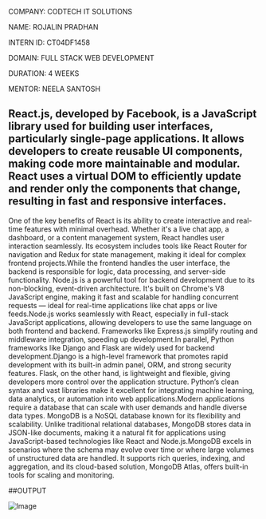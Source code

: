COMPANY: CODTECH IT SOLUTIONS

NAME: ROJALIN PRADHAN

INTERN ID: CT04DF1458

DOMAIN: FULL STACK WEB DEVELOPMENT

DURATION: 4 WEEKS

MENTOR: NEELA SANTOSH

## React.js, developed by Facebook, is a JavaScript library used for building user interfaces, particularly single-page applications. It allows developers to create reusable UI components, making code more maintainable and modular. React uses a virtual DOM to efficiently update and render only the components that change, resulting in fast and responsive interfaces.
One of the key benefits of React is its ability to create interactive and real-time features with minimal overhead. Whether it's a live chat app, a dashboard, or a content management system, React handles user interaction seamlessly. Its ecosystem includes tools like React Router for navigation and Redux for state management, making it ideal for complex frontend projects.While the frontend handles the user interface, the backend is responsible for logic, data processing, and server-side functionality. Node.js is a powerful tool for backend development due to its non-blocking, event-driven architecture. It's built on Chrome's V8 JavaScript engine, making it fast and scalable for handling concurrent requests — ideal for real-time applications like chat apps or live feeds.Node.js works seamlessly with React, especially in full-stack JavaScript applications, allowing developers to use the same language on both 
frontend and backend. Frameworks like Express.js simplify routing and middleware integration, speeding up development.In parallel, Python frameworks like Django and Flask are widely used for backend development.Django is a high-level framework that promotes rapid development with its built-in admin panel, ORM, and strong security features. Flask, on the other hand, is lightweight and flexible, giving developers more control over the application structure. Python’s clean syntax and vast libraries make it excellent for integrating machine learning, data analytics, or automation into web applications.Modern applications require a database that can scale with user demands and handle diverse data types. MongoDB is a NoSQL database known for its flexibility and scalability. Unlike traditional relational databases, MongoDB stores data in JSON-like documents, making it a natural fit for applications using JavaScript-based technologies like React and Node.js.MongoDB excels in scenarios where the schema may evolve over time or where large volumes of unstructured data are handled. It supports rich queries, indexing, and aggregation, and its cloud-based solution, MongoDB Atlas, offers built-in tools for scaling and monitoring.

##OUTPUT

![Image](https://github.com/user-attachments/assets/60c74d8e-d7d9-4c77-9799-b8e7dcdac408)


